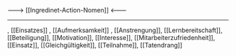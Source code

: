 ---> [[Ingredinet-Action-Nomen]] <---

---
, [[Einsatzes]]
, [[Aufmerksamkeit]]
, [[Anstrengung]], [[Lernbereitschaft]], [[Beteiligung]], [[Motivation]], [[Interesse]], [[Mitarbeiterzufriedenheit]], [[Einsatz]], [[Gleichgültigkeit]], [[Teilnahme]], [[Tatendrang]]